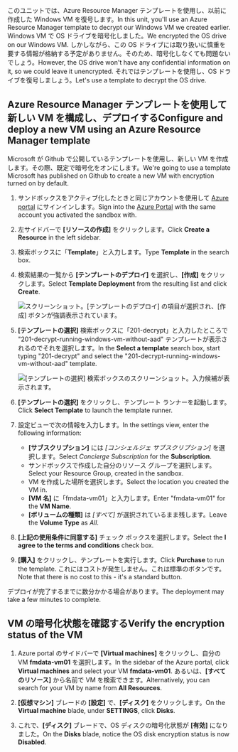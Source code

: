 <span data-ttu-id="bff39-101">このユニットでは、Azure Resource Manager テンプレートを使用し、以前に作成した Windows VM を復号します。</span><span class="sxs-lookup"><span data-stu-id="bff39-101">In this unit, you'll use an Azure Resource Manager template to decrypt our Windows VM we created earlier.</span></span> <span data-ttu-id="bff39-102">Windows VM で OS ドライブを暗号化しました。</span><span class="sxs-lookup"><span data-stu-id="bff39-102">We encrypted the OS drive on our Windows VM.</span></span> <span data-ttu-id="bff39-103">しかしながら、この OS ドライブには取り扱いに慎重を要する情報が格納する予定がありません。そのため、暗号化しなくても問題ないでしょう。</span><span class="sxs-lookup"><span data-stu-id="bff39-103">However, the OS drive won't have any confidential information on it, so we could leave it unencrypted.</span></span> <span data-ttu-id="bff39-104">それではテンプレートを使用し、OS ドライブを復号しましょう。</span><span class="sxs-lookup"><span data-stu-id="bff39-104">Let's use a template to decrypt the OS drive.</span></span>

## <a name="configure-and-deploy-a-new-vm-using-an-azure-resource-manager-template"></a><span data-ttu-id="bff39-105">Azure Resource Manager テンプレートを使用して新しい VM を構成し、デプロイする</span><span class="sxs-lookup"><span data-stu-id="bff39-105">Configure and deploy a new VM using an Azure Resource Manager template</span></span>

<span data-ttu-id="bff39-106">Microsoft が Github で公開しているテンプレートを使用し、新しい VM を作成します。その際、既定で暗号化をオンにします。</span><span class="sxs-lookup"><span data-stu-id="bff39-106">We're going to use a template Microsoft has published on Github to create a new VM with encryption turned on by default.</span></span>

1. <span data-ttu-id="bff39-107">サンドボックスをアクティブ化したときと同じアカウントを使用して [Azure portal](https://portal.azure.com/learn.docs.microsoft.com?azure-portal=true) にサインインします。</span><span class="sxs-lookup"><span data-stu-id="bff39-107">Sign into the [Azure Portal](https://portal.azure.com/learn.docs.microsoft.com?azure-portal=true) with the same account you activated the sandbox with.</span></span>

1. <span data-ttu-id="bff39-108">左サイドバーで **[リソースの作成]** をクリックします。</span><span class="sxs-lookup"><span data-stu-id="bff39-108">Click **Create a Resource** in the left sidebar.</span></span>

1. <span data-ttu-id="bff39-109">検索ボックスに「**Template**」と入力します。</span><span class="sxs-lookup"><span data-stu-id="bff39-109">Type **Template** in the search box.</span></span>

1. <span data-ttu-id="bff39-110">検索結果の一覧から **[テンプレートのデプロイ]** を選択し、**[作成]** をクリックします。</span><span class="sxs-lookup"><span data-stu-id="bff39-110">Select **Template Deployment** from the resulting list and click **Create**.</span></span>

    ![スクリーンショット。[テンプレートのデプロイ] の項目が選択され、[作成] ボタンが強調表示されています。](../media/6-create-template.png)

1. <span data-ttu-id="bff39-112">**[テンプレートの選択]** 検索ボックスに「201-decrypt」と入力したところで "201-decrypt-running-windows-vm-without-aad" テンプレートが表示されるのでそれを選択します。</span><span class="sxs-lookup"><span data-stu-id="bff39-112">In the **Select a template** search box, start typing "201-decrypt" and select the "201-decrypt-running-windows-vm-without-aad" template.</span></span>

    ![[テンプレートの選択] 検索ボックスのスクリーンショット。入力候補が表示されます。](../media/6-custom-deployment.png)

1. <span data-ttu-id="bff39-114">**[テンプレートの選択]** をクリックし、テンプレート ランナーを起動します。</span><span class="sxs-lookup"><span data-stu-id="bff39-114">Click **Select Template** to launch the template runner.</span></span>

1. <span data-ttu-id="bff39-115">設定ビューで次の情報を入力します。</span><span class="sxs-lookup"><span data-stu-id="bff39-115">In the settings view, enter the following information:</span></span>
    - <span data-ttu-id="bff39-116">**[サブスクリプション]** には _[コンシェルジェ サブスクリプション]_ を選択します。</span><span class="sxs-lookup"><span data-stu-id="bff39-116">Select _Concierge Subscription_ for the **Subscription**.</span></span>
    - <span data-ttu-id="bff39-117">サンドボックスで作成した自分のリソース グループを選択します。</span><span class="sxs-lookup"><span data-stu-id="bff39-117">Select your Resource Group, created in the sandbox.</span></span>
    - <span data-ttu-id="bff39-118">VM を作成した場所を選択します。</span><span class="sxs-lookup"><span data-stu-id="bff39-118">Select the location you created the VM in.</span></span>
    - <span data-ttu-id="bff39-119">**[VM 名]** に「fmdata-vm01」と入力します。</span><span class="sxs-lookup"><span data-stu-id="bff39-119">Enter "fmdata-vm01" for the **VM Name**.</span></span>
    - <span data-ttu-id="bff39-120">**[ボリュームの種類]** は _[すべて]_ が選択されているまま残します。</span><span class="sxs-lookup"><span data-stu-id="bff39-120">Leave the **Volume Type** as _All_.</span></span>

1. <span data-ttu-id="bff39-121">**[上記の使用条件に同意する]** チェック ボックスを選択します。</span><span class="sxs-lookup"><span data-stu-id="bff39-121">Select the **I agree to the terms and conditions** check box.</span></span>
1. <span data-ttu-id="bff39-122">**[購入]** をクリックし、テンプレートを実行します。</span><span class="sxs-lookup"><span data-stu-id="bff39-122">Click **Purchase** to run the template.</span></span> <span data-ttu-id="bff39-123">これにはコストが発生しません。これは標準のボタンです。</span><span class="sxs-lookup"><span data-stu-id="bff39-123">Note that there is no cost to this - it's a standard button.</span></span>

<span data-ttu-id="bff39-124">デプロイが完了するまでに数分かかる場合があります。</span><span class="sxs-lookup"><span data-stu-id="bff39-124">The deployment may take a few minutes to complete.</span></span>

## <a name="verify-the-encryption-status-of-the-vm"></a><span data-ttu-id="bff39-125">VM の暗号化状態を確認する</span><span class="sxs-lookup"><span data-stu-id="bff39-125">Verify the encryption status of the VM</span></span>

1. <span data-ttu-id="bff39-126">Azure portal のサイドバーで **[Virtual machines]** をクリックし、自分の VM **fmdata-vm01** を選択します。</span><span class="sxs-lookup"><span data-stu-id="bff39-126">In the sidebar of the Azure portal, click **Virtual machines** and select your VM **fmdata-vm01**.</span></span> <span data-ttu-id="bff39-127">あるいは、**[すべてのリソース]** から名前で VM を検索できます。</span><span class="sxs-lookup"><span data-stu-id="bff39-127">Alternatively, you can search for your VM by name from **All Resources**.</span></span>

1. <span data-ttu-id="bff39-128">**[仮想マシン]** ブレードの **[設定]** で、**[ディスク]** をクリックします。</span><span class="sxs-lookup"><span data-stu-id="bff39-128">On the **Virtual machine** blade, under **SETTINGS**, click **Disks**.</span></span>

1. <span data-ttu-id="bff39-129">これで、**[ディスク]** ブレードで、OS ディスクの暗号化状態が **[有効]** になりました。</span><span class="sxs-lookup"><span data-stu-id="bff39-129">On the **Disks** blade, notice the OS disk encryption status is now **Disabled**.</span></span>
